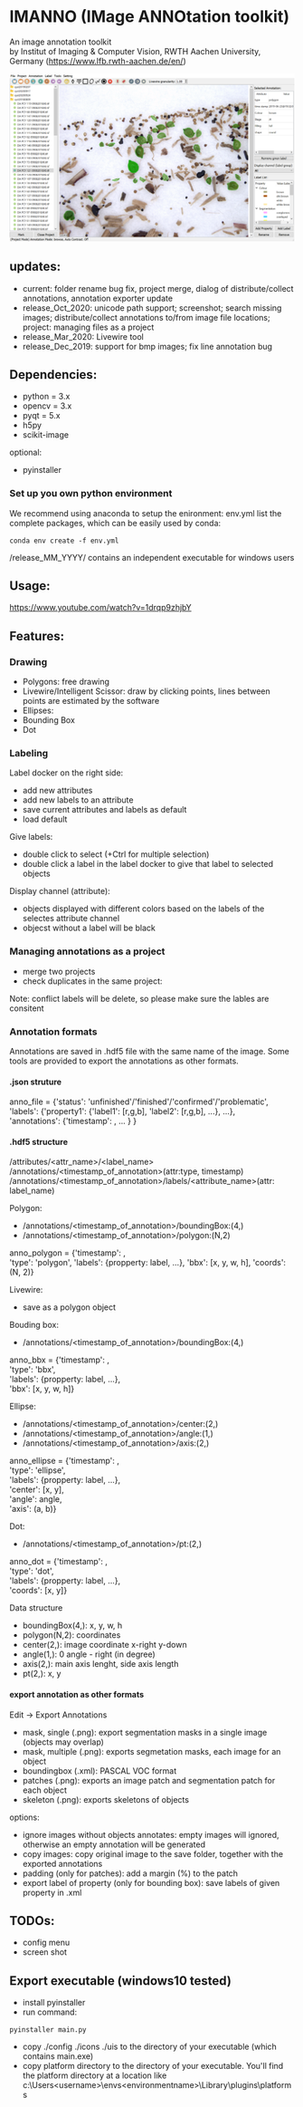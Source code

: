 # IMANNO (IMage ANNOtation toolkit)
An image annotation toolkit   
by Institut of Imaging & Computer Vision, RWTH Aachen University, Germany
(https://www.lfb.rwth-aachen.de/en/)

![ui](docs/ui.PNG)

## updates:
- current: folder rename bug fix, project merge, dialog of distribute/collect annotations, annotation exporter update
- release_Oct_2020: unicode path support; screenshot; search missing images; distribute/collect annotations to/from image file locations; project: managing files as a project
- release_Mar_2020: Livewire tool
- release_Dec_2019: support for bmp images; fix line annotation bug

## Dependencies:

- python = 3.x
- opencv = 3.x 
- pyqt = 5.x
- h5py
- scikit-image

optional:
- pyinstaller

### Set up you own python environment
We recommend using anaconda to setup the enironment:
env.yml list the complete packages, which can be easily used by conda: 
```
conda env create -f env.yml
```

/release_MM_YYYY/ contains an independent executable for windows users

## Usage:
https://www.youtube.com/watch?v=1drqp9zhjbY

## Features:

### Drawing
- Polygons: free drawing
- Livewire/Intelligent Scissor: draw by clicking points, lines between points are estimated by the software
- Ellipses:
- Bounding Box
- Dot

### Labeling

Label docker on the right side:
- add new attributes
- add new labels to an attribute
- save current attributes and labels as default
- load default

Give labels:
- double click to select (+Ctrl for multiple selection)
- double click a label in the label docker to give that label to selected objects

Display channel (attribute):
- objects displayed with different colors based on the labels of the selectes attribute channel
- objecst without a label will be black 

### Managing annotations as a project

- merge two projects
- check duplicates in the same project: 

Note: conflict labels will be delete, so please make sure the lables are consitent

### Annotation formats

Annotations are saved in .hdf5 file with the same name of the image. Some tools are provided to export the annotations as other formats.

#### .json struture ####

anno_file = {'status': 'unfinished'/'finished'/'confirmed'/'problematic',
             'labels': {'property1': {'label1': [r,g,b], 'label2': [r,g,b], ...}, ...},  
             'annotations': {'timestamp': , ... } }

#### .hdf5 structure
/attributes/<attr_name>/<label_name>
/annotations/<timestamp_of_annotation>(attr:type, timestamp)  
/annotations/<timestamp_of_annotation>/labels/<attribute_name>(attr: label_name)   

Polygon:  
- /annotations/<timestamp_of_annotation>/boundingBox:(4,)
- /annotations/<timestamp_of_annotation>/polygon:(N,2)

anno_polygon = {'timestamp': ,  
                'type': 'polygon',
                'labels': {propperty: label, ...},
                'bbx': [x, y, w, h],
                'coords': (N, 2)}

Livewire:
- save as a polygon object

Bouding box:  
- /annotations/<timestamp_of_annotation>/boundingBox:(4,)

anno_bbx = {'timestamp': ,  
            'type': 'bbx',  
            'labels': {propperty: label, ...},  
            'bbx': [x, y, w, h]}

Ellipse: 

- /annotations/<timestamp_of_annotation>/center:(2,)  
- /annotations/<timestamp_of_annotation>/angle:(1,)   
- /annotations/<timestamp_of_annotation>/axis:(2,)  

anno_ellipse = {'timestamp': ,  
                'type': 'ellipse',  
                'labels': {propperty: label, ...},  
                'center': [x, y],  
                'angle': angle,  
                'axis': (a, b)}

Dot:  
- /annotations/<timestamp_of_annotation>/pt:(2,) 

anno_dot = {'timestamp': ,  
            'type': 'dot',  
            'labels': {propperty: label, ...},  
            'coords': [x, y]}

Data structure
- boundingBox(4,): x, y, w, h  
- polygon(N,2): coordinates  
- center(2,): image coordinate x-right y-down  
- angle(1,): 0 angle - right (in degree)
- axis(2,): main axis lenght, side axis length  
- pt(2,): x, y  

#### export annotation as other formats
Edit -> Export Annotations
- mask, single (.png): export segmentation masks in a single image (objects may overlap)
- mask, multiple (.png): exports segmetation masks, each image for an object
- boundingbox (.xml): PASCAL VOC format
- patches (.png): exports an image patch and segmentation patch for each object
- skeleton (.png): exports skeletons of objects

options:
- ignore images without objects annotates: empty images will ignored, otherwise an empty annotation will be generated
- copy images: copy original image to the save folder, together with the exported annotations
- padding (only for patches): add a margin (%) to the patch
- export label of property (only for bounding box): save labels of given property in .xml

## TODOs:

- config menu
- screen shot

## Export executable (windows10 tested)

- install pyinstaller
- run command: 
```
pyinstaller main.py
```
- copy ./config ./icons ./uis to the directory of your executable (which contains main.exe)
- copy platform directory to the directory of your executable. You'll find the platform directory at a location like c:\Users\<username>\envs\<environmentname>\Library\plugins\platforms

